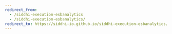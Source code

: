 ```yaml
---
redirect_from:
  - /siddhi-execution-esbanalytics
  - /siddhi-execution-esbanalytics/
redirect_to: https://siddhi-io.github.io/siddhi-execution-esbanalytics/
---
```


